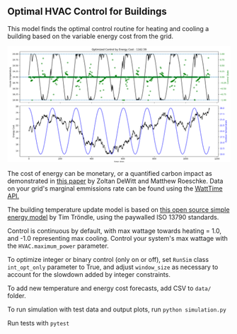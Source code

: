 ## Optimal HVAC Control for Buildings

This model finds the optimal control routine for heating and cooling a building based on the variable energy cost from
the grid. 

<img src="./docs/test_img.png" alt="Test data" width="800">

The cost of energy can be monetary, or a quantified carbon impact as demonstrated in
[this paper](https://www.watttime.org/app/uploads/2019/03/Optimal-Refrigeration-Control-For-Soda-Vending-Machines_May_2015.pdf)
by Zoltan DeWitt and Matthew Roeschke. Data on your grid's marginal emmissions rate can be found using the
[WattTime API.](https://www.watttime.org/api-documentation/#introduction)

The building temperature update model is based on [this open source simple energy model](https://github.com/timtroendle/simple-simple)
by Tim Tröndle, using the paywalled ISO 13790 standards.

Control is continuous by default, with max wattage towards heating = 1.0, and -1.0 representing max cooling. Control
your system's max wattage with the `HVAC.maximum_power` parameter.

To optimize integer or binary control (only on or off), set `RunSim` class `int_opt_only` parameter to True, and
adjust `window_size` as necessary to account for the slowdown added by integer constraints.

To add new temperature and energy cost forecasts, add CSV to `data/` folder.

To run simulation with test data and output plots, run `python simulation.py`

Run tests with `pytest`

